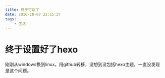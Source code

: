 ```yaml
---
title: 终于可以了
date: 2016-10-07 22:15:27
tags:
    - 生活
---
```

# 终于设置好了hexo
刚刚从windows换到linux，用github转移，没想到没包括hexo主题，一直没发现是这个问题。
